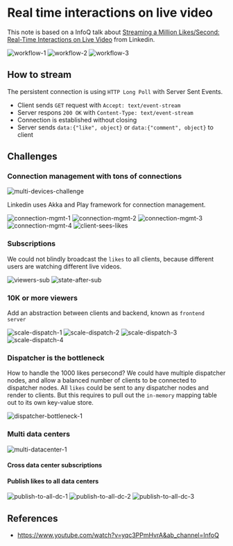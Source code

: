 # Real time interactions on live video

This note is based on a InfoQ talk about [Streaming a Million Likes/Second: Real-Time Interactions on Live Video](https://www.youtube.com/watch?v=yqc3PPmHvrA&ab_channel=InfoQ) from Linkedin.

![workflow-1](resources/workflow-1.png)
![workflow-2](resources/workflow-2.png)
![workflow-3](resources/workflow-3.png)

## How to stream

The persistent connection is using `HTTP Long Poll` with Server Sent Events.

- Client sends `GET` request with `Accept: text/event-stream`
- Server respons `200 OK` with `Content-Type: text/event-stream`
- Connection is established without closing
- Server sends `data:{"like", object}` or `data:{"comment", object}` to client

## Challenges

### Connection management with tons of connections

![multi-devices-challenge](resources/multi-devices-challenge.png)

Linkedin uses Akka and Play framework for connection management.

![connection-mgmt-1](resources/connection-mgmt-1.png)
![connection-mgmt-2](resources/connection-mgmt-2.png)
![connection-mgmt-3](resources/connection-mgmt-3.png)
![connection-mgmt-4](resources/connection-mgmt-4.png)
![client-sees-likes](resources/client-sees-likes.png)

### Subscriptions

We could not blindly broadcast the `likes` to all clients, because different users are watching different live videos.

![viewers-sub](resources/viewers-sub.png)
![state-after-sub](resources/state-after-sub.png)

### 10K or more viewers

Add an abstraction between clients and backend, known as `frontend server`

![scale-dispatch-1](resources/scale-dispatch-1.png)
![scale-dispatch-2](resources/scale-dispatch-2.png)
![scale-dispatch-3](resources/scale-dispatch-3.png)
![scale-dispatch-4](resources/scale-dispatch-4.png)

### Dispatcher is the bottleneck

How to handle the 1000 likes persecond? We could have multiple dispatcher nodes, and allow a balanced number of clients to be connected to dispatcher nodes. All `likes` could be sent to any dispatcher nodes and render to clients. But this requires to pull out the `in-memory` mapping table out to its own key-value store.

![dispatcher-bottleneck-1](resources/dispatcher-bottleneck-1.png)

### Multi data centers

![multi-datacenter-1](resources/multi-datacenter-1.png)

#### Cross data center subscriptions

#### Publish likes to all data centers

![publish-to-all-dc-1](resources/publish-to-all-dc-1.png)
![publish-to-all-dc-2](resources/publish-to-all-dc-2.png)
![publish-to-all-dc-3](resources/publish-to-all-dc-3.png)

## References

- <https://www.youtube.com/watch?v=yqc3PPmHvrA&ab_channel=InfoQ>

